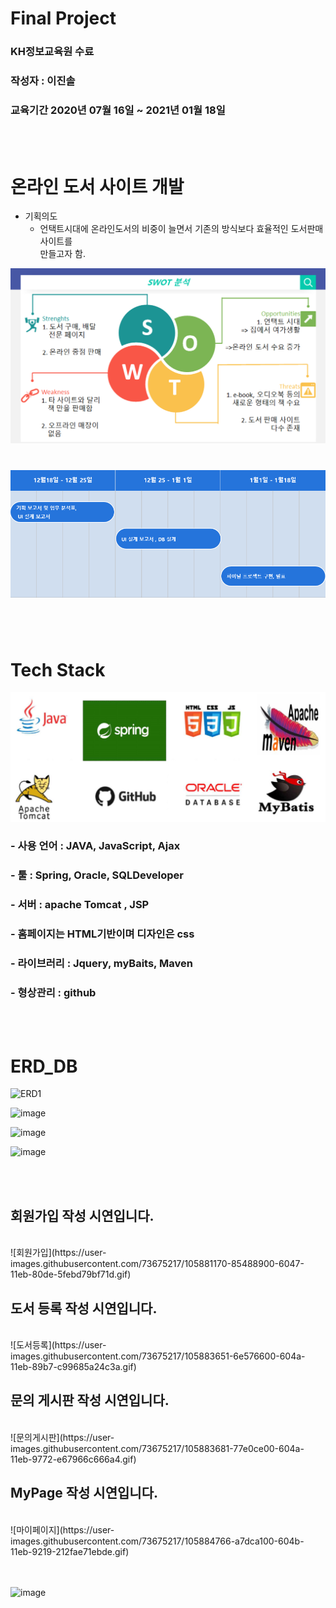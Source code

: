 # Final Project

### KH정보교육원 수료 ###
### 작성자 : 이진솔 ###
### 교육기간 2020년 07월 16일 ~ 2021년 01월 18일 ### 


</br></br>
# 온라인 도서 사이트 개발 #

  * 기획의도
    * 언택트시대에 온라인도서의 비중이 늘면서 
      기존의 방식보다 효율적인 도서판매사이트를        
      만들고자 함.
      
   ![SWOT 분석](https://github.com/qlrtyx0361/KH_FinalProject/blob/master/SWAT.PNG)



# ![개발일정](https://github.com/qlrtyx0361/KH_FinalProject/blob/master/DATE.PNG)
</br></br>

# Tech Stack #
![](https://github.com/qlrtyx0361/KH_FinalProject/blob/master/tool.PNG)
</br>
### - 사용 언어 : JAVA, JavaScript, Ajax
### - 툴 : Spring, Oracle, SQLDeveloper
### - 서버 : apache Tomcat , JSP
### - 홈페이지는 HTML기반이며 디자인은 css
### - 라이브러리 : Jquery, myBaits, Maven
### - 형상관리 : github
</br></br>

# ERD_DB #

![ERD1](https://user-images.githubusercontent.com/73675217/105877437-57f9dc00-6043-11eb-9dc8-f8331436273f.gif)

![image](https://user-images.githubusercontent.com/73675217/105878696-a65baa80-6044-11eb-9ad6-fbd72b4cf7cc.gif)

![image](https://user-images.githubusercontent.com/73675217/105878862-d4d98580-6044-11eb-8dd4-65642272b21b.gif)

![image](https://user-images.githubusercontent.com/73675217/105878912-e4f16500-6044-11eb-9b5d-b93f705b8597.gif)





</br></br>
## 회원가입 작성 시연입니다.
</br>
![회원가입](https://user-images.githubusercontent.com/73675217/105881170-85488900-6047-11eb-80de-5febd79bf71d.gif)

## 도서 등록 작성 시연입니다.
</br>
![도서등록](https://user-images.githubusercontent.com/73675217/105883651-6e576600-604a-11eb-89b7-c99685a24c3a.gif)

## 문의 게시판 작성 시연입니다.
</br>
![문의게시판](https://user-images.githubusercontent.com/73675217/105883681-77e0ce00-604a-11eb-9772-e67966c666a4.gif)

## MyPage 작성 시연입니다.
</br>
![마이페이지](https://user-images.githubusercontent.com/73675217/105884766-a7dca100-604b-11eb-9219-212fae71ebde.gif)



</br></br>
![image](https://user-images.githubusercontent.com/73675217/105886568-e5dac480-604d-11eb-9519-cc9c7d1a9133.png)



